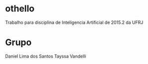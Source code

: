 # othello
Trabalho para disciplina de Inteligencia Artificial de 2015.2 da UFRJ

# Grupo
Daniel Lima dos Santos
Tayssa Vandelli
